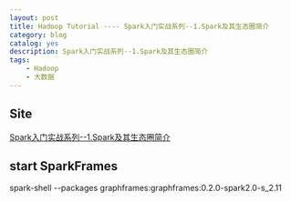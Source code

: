 ```yaml
---
layout: post
title: Hadoop Tutorial ---- Spark入门实战系列--1.Spark及其生态圈简介
category: blog
catalog: yes
description: Spark入门实战系列--1.Spark及其生态圈简介
tags:
    - Hadoop
    - 大数据
---
```


## Site

[Spark入门实战系列--1.Spark及其生态圈简介](http://www.cnblogs.com/shishanyuan/p/4700615.html)


## start SparkFrames
spark-shell --packages graphframes:graphframes:0.2.0-spark2.0-s_2.11

